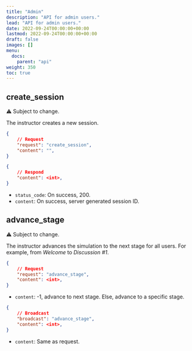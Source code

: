 ```yaml
---
title: "Admin"
description: "API for admin users."
lead: "API for admin users."
date: 2022-09-24T00:00:00+00:00
lastmod: 2022-09-24T00:00:00+00:00
draft: false
images: []
menu:
  docs:
    parent: "api"
weight: 350
toc: true
---
```


## create_session

:warning: Subject to change.

The instructor creates a new session.

```json
{
    // Request
    "request": "create_session",
    "content": "",
}
```

```json
{
    // Respond
    "content": <int>,
}
```

- `status_code`: On success, 200.
- `content`: On success, server generated session ID.

## advance_stage

:warning: Subject to change.

The instructor advances the simulation to the next stage for all users. For 
example, from *Welcome* to *Discussion #1*.

```json
{
    // Request
    "request": "advance_stage",
    "content": <int>,
}
```

- `content`: -1, advance to next stage. Else, advance to a specific stage.

```json
{
    // Broadcast
    "broadcast": "advance_stage",
    "content": <int>,
}
```

- `content`: Same as request.
